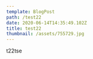 ```yaml
---
template: BlogPost
path: /test22
date: 2020-06-14T14:35:49.102Z
title: test22
thumbnail: /assets/755729.jpg
---
```

t22tse
